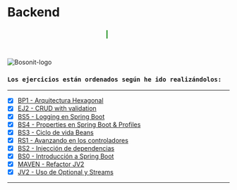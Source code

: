 # Backend

<marquee style="width: 45%; color: green; font-size: 25px;">
<b>Ejercicios de BackEnd en Bosonit</b></marquee>

#
![Bosonit-logo](https://cdn.bosonit.com/n-content/uploads/2021/12/bosonit_web.png)

### `Los ejercicios están ordenados según he ido realizándolos:`
***
- [x] [BP1 - Arquitectura Hexagonal](https://github.com/druiz912/JAVA_EJERCICIOS/tree/master/BP-1)
- [x] [EJ2 - CRUD with validation](https://github.com/druiz912/JAVA_EJERCICIOS/tree/master/crudvalidation)
- [x] [BS5 - Logging en Spring Boot](https://github.com/druiz912/JAVA_EJERCICIOS/tree/master/BS-5)
- [x] [BS4 - Properties en Spring Boot & Profiles](https://github.com/druiz912/JAVA_EJERCICIOS/tree/master/BS-4)
- [x] [BS3 - Ciclo de vida Beans](https://github.com/druiz912/JAVA_EJERCICIOS/tree/master/BS-3)
- [x] [RS1 - Avanzando en los controladores](https://github.com/druiz912/JAVA_EJERCICIOS/tree/master/rs1)
- [x] [BS2 - Injección de dependencias](https://github.com/druiz912/JAVA_EJERCICIOS/tree/master/BS-2)
- [x] [BS0 - Introducción a Spring Boot](https://github.com/druiz912/JAVA_EJERCICIOS/tree/master/BS-0)
- [x] [MAVEN - Refactor JV2](https://github.com/druiz912/JAVA_EJERCICIOS/tree/master/Ejercicio1)
- [x] [JV2 - Uso de Optional y Streams](https://github.com/druiz912/JAVA_EJERCICIOS/tree/master/Ejercicio2)

***
